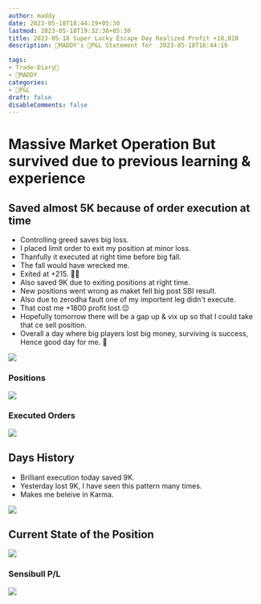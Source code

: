```yaml
---
author: maddy
date: 2023-05-18T18:44:19+05:30
lastmod: 2023-05-18T19:32:38+05:30
title: 2023-05-18 Super Lucky Escape Day Realized Profit +18,010
description: 🧔MADDY's 💸P&L Statement for  2023-05-18T18:44:19

tags:
- Trade-Diary📗
- 🧔MADDY
categories: 
- 💸P&L
draft: false
disableComments: false
---
```

# Massive Market Operation But survived due to previous learning & experience

## Saved almost 5K because of order execution at time

- Controlling greed saves big loss.
- I placed limit order to exit my position at minor loss.
- Thanfully it executed at right time before big fall.
- The fall would have wrecked me.
- Exited at +215. 😮‍💨
- Also saved 9K due to exiting positions at right time.
- New positions went wrong as maket fell big post SBI result.
- Also due to zerodha fault one of my importent leg didn't execute.
- That cost me +1800 profit lost.😔 
- Hopefully tomorrow there will be a gap up & vix up so that I could take that ce sell position.
- Overall a day where big players lost big money, surviving is success, Hence good day for me. 🙂

![](https://i.imgur.com/PE9HJZ3l.jpg)


### Positions

![](https://i.imgur.com/oPSl6jRl.jpg)

### Executed Orders

![](https://i.imgur.com/8UnkNdwl.jpg)

## Days History

- Brilliant execution today saved 9K.
- Yesterday lost 9K, I have seen this pattern many times.
- Makes me beleive in Karma.

![](https://i.imgur.com/gh43435.png)

## Current State of the Position

![](https://i.imgur.com/Wy3X5hQ.png)

### Sensibull P/L

![](https://i.imgur.com/WmAaoXb.png)
